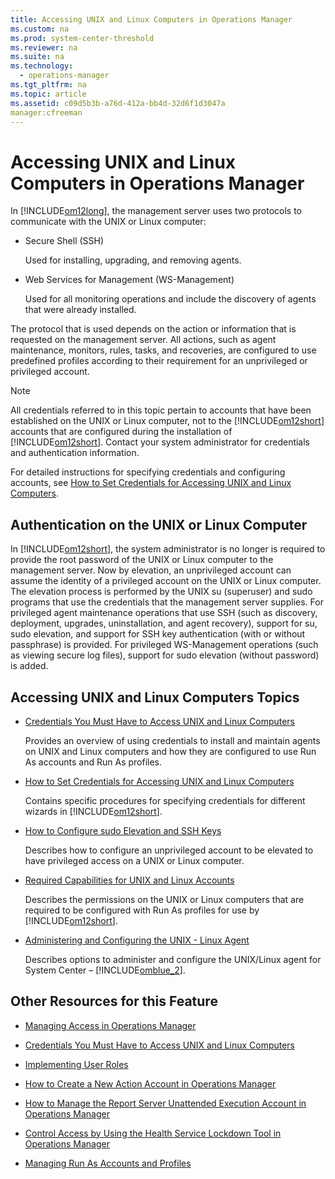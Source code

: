 ```yaml
---
title: Accessing UNIX and Linux Computers in Operations Manager
ms.custom: na
ms.prod: system-center-threshold
ms.reviewer: na
ms.suite: na
ms.technology: 
  - operations-manager
ms.tgt_pltfrm: na
ms.topic: article
ms.assetid: c09d5b3b-a76d-412a-bb4d-32d6f1d3047a
manager:cfreeman
---
```

# Accessing UNIX and Linux Computers in Operations Manager
In [!INCLUDE[om12long](../../om/manage/includes/om12long_md.md)], the management server uses two protocols to communicate with the UNIX or Linux computer:  
  
-   Secure Shell \(SSH\)  
  
    Used for installing, upgrading, and removing agents.  
  
-   Web Services for Management \(WS\-Management\)  
  
    Used for all monitoring operations and include the discovery of agents that were already installed.  
  
The protocol that is used depends on the action or information that is requested on the management server. All actions, such as agent maintenance, monitors, rules, tasks, and recoveries, are configured to use predefined profiles according to their requirement for an unprivileged or privileged account.  
  
> [!NOTE]  
> All credentials referred to in this topic pertain to accounts that have been established on the UNIX or Linux computer, not to the [!INCLUDE[om12short](../../om/manage/includes/om12short_md.md)] accounts that are configured during the installation of [!INCLUDE[om12short](../../om/manage/includes/om12short_md.md)]. Contact your system administrator for credentials and authentication information.  
  
For detailed instructions for specifying credentials and configuring accounts, see [How to Set Credentials for Accessing UNIX and Linux Computers](../../om/manage/How-to-Set-Credentials-for-Accessing-UNIX-and-Linux-Computers.md).  
  
## Authentication on the UNIX or Linux Computer  
In [!INCLUDE[om12short](../../om/manage/includes/om12short_md.md)], the system administrator is no longer is required to provide the root password of the UNIX or Linux computer to the management server. Now by elevation, an unprivileged account can assume the identity of a privileged account on the UNIX or Linux computer. The elevation process is performed by the UNIX su \(superuser\) and sudo programs that use the credentials that the management server supplies. For privileged agent maintenance operations that use SSH \(such as discovery, deployment, upgrades, uninstallation, and agent recovery\), support for su, sudo elevation, and support for SSH key authentication \(with or without passphrase\) is provided. For privileged WS\-Management operations \(such as viewing secure log files\), support for sudo elevation \(without password\) is added.  
  
## Accessing UNIX and Linux Computers Topics  
  
-   [Credentials You Must Have to Access UNIX and Linux Computers](../../om/manage/Credentials-You-Must-Have-to-Access-UNIX-and-Linux-Computers.md)  
  
    Provides an overview of using credentials to install and maintain agents on UNIX and Linux computers and how they are configured to use Run As accounts and Run As profiles.  
  
-   [How to Set Credentials for Accessing UNIX and Linux Computers](../../om/manage/How-to-Set-Credentials-for-Accessing-UNIX-and-Linux-Computers.md)  
  
    Contains specific procedures for specifying credentials for different wizards in [!INCLUDE[om12short](../../om/manage/includes/om12short_md.md)].  
  
-   [How to Configure sudo Elevation and SSH Keys](../../om/manage/How-to-Configure-sudo-Elevation-and-SSH-Keys.md)  
  
    Describes how to configure an unprivileged account to be elevated to have privileged access on a UNIX or Linux computer.  
  
-   [Required Capabilities for UNIX and Linux Accounts](../../om/manage/Required-Capabilities-for-UNIX-and-Linux-Accounts.md)  
  
    Describes the permissions on the UNIX or Linux computers that are required to be configured with Run As profiles for use by [!INCLUDE[om12short](../../om/manage/includes/om12short_md.md)].  
  
-   [Administering and Configuring the UNIX - Linux Agent](../../om/manage/Administering-and-Configuring-the-UNIX---Linux-Agent.md)  
  
    Describes options to administer and configure the UNIX\/Linux agent for System Center – [!INCLUDE[omblue_2](../../om/manage/includes/omblue_2_md.md)].  
  
## Other Resources for this Feature  
  
-   [Managing Access in Operations Manager](../../om/manage/Managing-Access-in-Operations-Manager.md)  
  
-   [Credentials You Must Have to Access UNIX and Linux Computers](../../om/manage/Credentials-You-Must-Have-to-Access-UNIX-and-Linux-Computers.md)  
  
-   [Implementing User Roles](../../om/manage/Implementing-User-Roles.md)  
  
-   [How to Create a New Action Account in Operations Manager](../../om/manage/How-to-Create-a-New-Action-Account-in-Operations-Manager.md)  
  
-   [How to Manage the Report Server Unattended Execution Account in Operations Manager](../../om/manage/How-to-Manage-the-Report-Server-Unattended-Execution-Account-in-Operations-Manager.md)  
  
-   [Control Access by Using the Health Service Lockdown Tool in Operations Manager](../../om/manage/Control-Access-by-Using-the-Health-Service-Lockdown-Tool-in-Operations-Manager.md)  
  
-   [Managing Run As Accounts and Profiles](../../om/manage/Managing-Run-As-Accounts-and-Profiles.md)  
  
